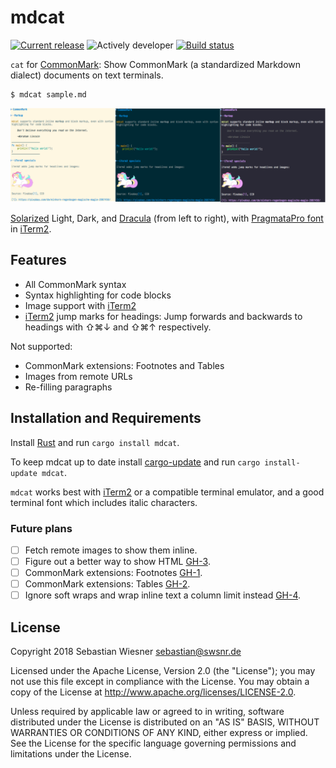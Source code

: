 # mdcat

[![Current release]( https://img.shields.io/crates/v/mdcat.svg)][crates]
![Actively developer](https://img.shields.io/badge/maintenance-actively--developed-brightgreen.svg)
[![Build status](https://img.shields.io/travis/lunaryorn/mdcat/master.svg)][travis]

`cat` for [CommonMark][]: Show CommonMark (a standardized Markdown dialect)
documents on text terminals.

```
$ mdcat sample.md
```

![mdcat showcase with different colour themes](screenshots/side-by-side.png)

[Solarized][] Light, Dark, and [Dracula][] (from left to right), with
[PragmataPro font][pp] in [iTerm2][].

[crates-badge]: https://img.shields.io/crates/v/mdcat.svg
[crates]: https://crates.io/crates/mdcat
[travis]: https://travis-ci.org/lunaryorn/mdcat
[CommonMark]: http://commonmark.org
[Solarized]: http://ethanschoonover.com/solarized
[dracula]: https://draculatheme.com/iterm/
[iterm2]: https://www.iterm2.com
[pp]: https://www.fsd.it/shop/fonts/pragmatapro/

## Features

* All CommonMark syntax
* Syntax highlighting for code blocks
* Image support with [iTerm2][]
* [iTerm2][] jump marks for headings: Jump forwards and backwards to headings
  with <key>⇧⌘↓</key> and <key>⇧⌘↑</key> respectively.

Not supported:

* CommonMark extensions: Footnotes and Tables
* Images from remote URLs
* Re-filling paragraphs

## Installation and Requirements

Install [Rust][1] and run `cargo install mdcat`.

To keep mdcat up to date install [cargo-update][2] and run `cargo
install-update mdcat`.

`mdcat` works best with [iTerm2][] or a compatible terminal emulator, and a
good terminal font which includes italic characters.

[1]: https://www.rustup.rs
[2]: https://github.com/nabijaczleweli/cargo-update

### Future plans

- [ ] Fetch remote images to show them inline.
- [ ] Figure out a better way to show HTML [GH-3](https://github.com/lunaryorn/mdcat/issues/3).
- [ ] CommonMark extensions: Footnotes [GH-1](https://github.com/lunaryorn/mdcat/issues/1).
- [ ] CommonMark extensions: Tables [GH-2](https://github.com/lunaryorn/mdcat/issues/2).
- [ ] Ignore soft wraps and wrap inline text a column limit instead [GH-4](https://github.com/lunaryorn/mdcat/issues/4).

## License

Copyright 2018 Sebastian Wiesner <sebastian@swsnr.de>

Licensed under the Apache License, Version 2.0 (the "License"); you may not use
this file except in compliance with the License. You may obtain a copy of the
License at <http://www.apache.org/licenses/LICENSE-2.0>.

Unless required by applicable law or agreed to in writing, software distributed
under the License is distributed on an "AS IS" BASIS, WITHOUT WARRANTIES OR
CONDITIONS OF ANY KIND, either express or implied. See the License for the
specific language governing permissions and limitations under the License.